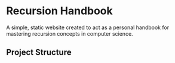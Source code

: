 # Recursion Handbook

A simple, static website created to act as a personal handbook for mastering recursion concepts in computer science.

## Project Structure